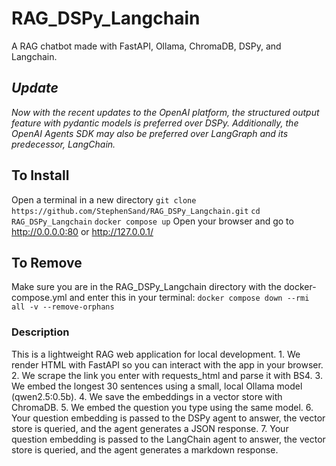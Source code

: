 # RAG_DSPy_Langchain
A RAG chatbot made with FastAPI, Ollama, ChromaDB, DSPy, and Langchain.

## *Update* ##
*Now with the recent updates to the OpenAI platform, the structured output feature with pydantic models is preferred over DSPy. Additionally, the OpenAI Agents SDK may also be preferred over LangGraph and its predecessor, LangChain.*

## To Install ##
Open a terminal in a new directory
`git clone https://github.com/StephenSand/RAG_DSPy_Langchain.git`
`cd RAG_DSPy_Langchain`
`docker compose up`
Open your browser and go to http://0.0.0.0:80 or http://127.0.0.1/

## To Remove ##
Make sure you are in the RAG_DSPy_Langchain directory with the docker-compose.yml and enter this in your terminal:
`docker compose down --rmi all -v --remove-orphans`

### Description ###
This is a lightweight RAG web application for local development.
    1. We render HTML with FastAPI so you can interact with the app in your browser.
    2. We scrape the link you enter with requests_html and parse it with BS4.
    3. We embed the longest 30 sentences using a small, local Ollama model (qwen2.5:0.5b).
    4. We save the embeddings in a vector store with ChromaDB.
    5. We embed the question you type using the same model.
    6. Your question embedding is passed to the DSPy agent to answer, the vector store is queried, and the agent generates a JSON response.
    7. Your question embedding is passed to the LangChain agent to answer, the vector store is queried, and the agent generates a markdown response.
